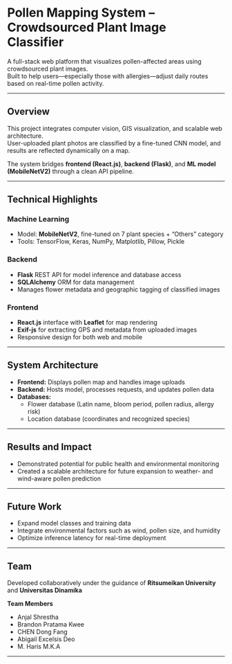 # Pollen Mapping System – Crowdsourced Plant Image Classifier

A full-stack web platform that visualizes pollen-affected areas using crowdsourced plant images.  
Built to help users—especially those with allergies—adjust daily routes based on real-time pollen activity.

---

## Overview
This project integrates computer vision, GIS visualization, and scalable web architecture.  
User-uploaded plant photos are classified by a fine-tuned CNN model, and results are reflected dynamically on a map.

The system bridges **frontend (React.js)**, **backend (Flask)**, and **ML model (MobileNetV2)** through a clean API pipeline.

---

## Technical Highlights

### Machine Learning
- Model: **MobileNetV2**, fine-tuned on 7 plant species + “Others” category  
- Tools: TensorFlow, Keras, NumPy, Matplotlib, Pillow, Pickle  

### Backend
- **Flask** REST API for model inference and database access  
- **SQLAlchemy** ORM for data management  
- Manages flower metadata and geographic tagging of classified images  

### Frontend
- **React.js** interface with **Leaflet** for map rendering  
- **Exif-js** for extracting GPS and metadata from uploaded images  
- Responsive design for both web and mobile  

---

## System Architecture
- **Frontend:** Displays pollen map and handles image uploads  
- **Backend:** Hosts model, processes requests, and updates pollen data  
- **Databases:**  
  - Flower database (Latin name, bloom period, pollen radius, allergy risk)  
  - Location database (coordinates and recognized species)  

---

## Results and Impact 
- Demonstrated potential for public health and environmental monitoring  
- Created a scalable architecture for future expansion to weather- and wind-aware pollen prediction  

---

## Future Work
- Expand model classes and training data  
- Integrate environmental factors such as wind, pollen size, and humidity  
- Optimize inference latency for real-time deployment  

---

## Team
Developed collaboratively under the guidance of **Ritsumeikan University** and **Universitas Dinamika**

**Team Members**
- Anjal Shrestha  
- Brandon Pratama Kwee  
- CHEN Dong Fang  
- Abigail Excelsis Deo  
- M. Haris M.K.A  

---

